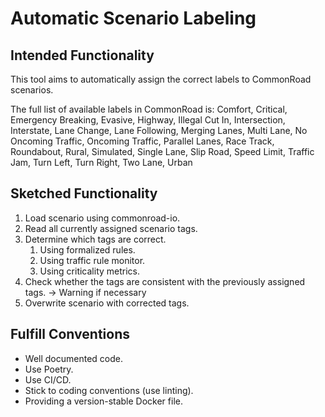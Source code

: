 # Automatic Scenario Labeling

## Intended Functionality
This tool aims to automatically assign the correct labels to CommonRoad scenarios.

The full list of available labels in CommonRoad is:
Comfort, Critical, Emergency Breaking, Evasive, Highway, Illegal Cut In, Intersection, Interstate, Lane Change, Lane Following, Merging Lanes, Multi Lane, No Oncoming Traffic, Oncoming Traffic, Parallel Lanes, Race Track, Roundabout, Rural, Simulated, Single Lane, Slip Road, Speed Limit, Traffic Jam, Turn Left, Turn Right, Two Lane, Urban

## Sketched Functionality
1. Load scenario using commonroad-io.
2. Read all currently assigned scenario tags.
3. Determine which tags are correct.
   1. Using formalized rules.
   2. Using traffic rule monitor.
   3. Using criticality metrics.
4. Check whether the tags are consistent with the previously assigned tags. → Warning if necessary
5. Overwrite scenario with corrected tags.

## Fulfill Conventions
- Well documented code.
- Use Poetry.
- Use CI/CD.
- Stick to coding conventions (use linting).
- Providing a version-stable Docker file.
